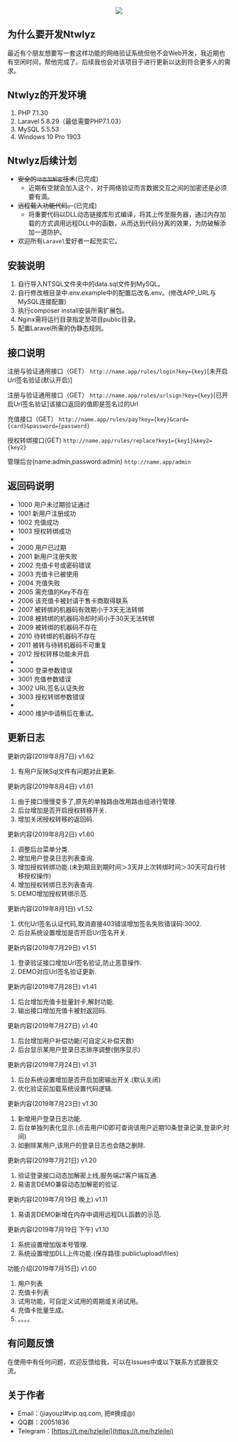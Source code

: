 <p align="center"><img src="http://tva1.sinaimg.cn/large/0060lm7Tly1g5a7zy2lphj30sg0e07b2.jpg"></p>

## 为什么要开发Ntwlyz

最近有个朋友想要写一套这样功能的网络验证系统但他不会Web开发，我近期也有空闲时间，帮他完成了。后续我也会对该项目于进行更新以达到符合更多人的需求。

## Ntwlyz的开发环境

1. PHP 7.1.30
2. Laravel 5.8.29（最低需要PHP7.1.03）
3. MySQL 5.5.53
4. Windows 10 Pro 1903

## Ntwlyz后续计划

* ~~安全的`动态加解密`技术~~(已完成)
    * 近期有空就会加入这个，对于网络验证而言数据交互之间的加密还是必须要有滴。
* ~~远程载入功能代码。~~(已完成)
	* 将重要代码以DLL动态链接库形式编译，将其上传至服务器，通过内存加载的方式调用远程DLL中的函数，从而达到代码分离的效果，为防破解添加一道防护。
* 欢迎所有`Laravel`爱好者一起充实它。

## 安装说明

1. 自行导入NTSQL文件夹中的data.sql文件到MySQL。
2. 自行修改根目录中.env.example中的配置后改名.env。(修改APP_URL与MySQL连接配置)
3. 执行composer install安装所需扩展包。
4. Nginx需将运行目录指定至项目public目录。
5. 配置Laravel所需的伪静态规则。

## 接口说明

注册与验证通用接口（GET）
`http://name.app/rules/login?key={key}`[未开启Url签名验证(默认开启)]

注册与验证通用接口（GET）
`http://name.app/rules/urlsign?key={key}`[已开启Url签名验证]该接口返回的值即是签名过的Url

充值接口（GET）
`http://name.app/rules/pay?key={key}&card={card}&password={password}`

授权转绑接口(GET)
`http://name.app/rules/replace?key1={key1}&key2={key2}`

管理后台(name:admin,password:admin)
`http://name.app/admin`

## 返回码说明

* 1000 用户未过期验证通过
* 1001 新用户注册成功
* 1002 充值成功
* 1003 授权转绑成功
* 
* 2000 用户已过期
* 2001 新用户注册失败
* 2002 充值卡号或密码错误
* 2003 充值卡已被使用
* 2004 充值失败
* 2005 需充值的Key不存在
* 2006 该充值卡被封请于售卡商取得联系
* 2007 被转绑的机器码有效期小于3天无法转绑
* 2008 被转绑的机器码冷却时间小于30天无法转绑
* 2009 被转绑的机器码不存在
* 2010 待转绑的机器码不存在
* 2011 被转与待转机器码不可重复
* 2012 授权转移功能未开启
* 
* 3000 登录参数错误
* 3001 充值参数错误
* 3002 URL签名认证失败
* 3003 授权转绑参数错误
* 
* 4000 维护中请稍后在重试。

## 更新日志

更新内容(2019年8月7日)      v1.62
1. 有用户反映Sql文件有问题对此更新.

更新内容(2019年8月4日)      v1.61
1. 由于接口慢慢变多了,原先的单独路由改用路由组进行管理.
2. 后台增加是否开启授权转移开关.
3. 增加关闭授权转移的返回码.

更新内容(2019年8月2日)      v1.60
1. 调整后台菜单分类.
2. 增加用户登录日志列表查询.
3. 增加授权转绑功能.(未到期且到期时间＞3天并上次转绑时间＞30天可自行转移授权操作)
4. 增加授权转绑日志列表查询.
5. DEMO增加授权转绑示范.

更新内容(2019年8月1日)      v1.52
1. 优化Url签名认证代码,取消直接403错误增加签名失败错误码:3002.
2. 后台系统设置增加是否开启Url签名开关.

更新内容(2019年7月29日)     v1.51
1. 登录验证接口增加Url签名验证,防止恶意操作.
2. DEMO对应Url签名验证更新.

更新内容(2019年7月28日)     v1.41
1. 后台增加充值卡批量封卡,解封功能.
2. 输出接口增加充值卡被封返回码.

更新内容(2019年7月27日)     v1.40
1. 后台增加用户补偿功能(可自定义补偿天数)
2. 后台显示某用户登录日志排序调整(倒序显示)

更新内容(2019年7月24日)     v1.31
1. 后台系统设置增加是否开启加密输出开关.(默认关闭)
2. 优化验证前加载系统设置代码逻辑.

更新内容(2019年7月23日)     v1.30
1. 新增用户登录日志功能.
2. 后台单独列表化显示.(点击用户ID即可查询该用户近期10条登录记录,登录IP,时间)
3. 如删除某用户,该用户的登录日志也会随之删除.

更新内容(2019年7月21日)     v1.20
1. 验证登录接口动态加解密上线,服务端⇄客户端互通.
2. 易语言DEMO兼容动态加解密的验证.

更新内容(2019年7月19日 晚上) v1.11
1. 易语言DEMO新增在内存中调用远程DLL函数的示范.

更新内容(2019年7月19日 下午) v1.10
1. 系统设置增加版本号管理.
2. 系统设置增加DLL上传功能.(保存路径:public\upload\files)

功能介绍(2019年7月15日)    v1.00
1. 用户列表
2. 充值卡列表
3. 试用功能，可自定义试用的周期或关闭试用。
4. 充值卡批量生成。
5. 。。。。

## 有问题反馈

在使用中有任何问题，欢迎反馈给我，可以在Issues中或以下联系方式跟我交流。

## 关于作者

* Email：(jiayouzl#vip.qq.com, 把#换成@)
* QQ群：20051836
* Telegram：[https://t.me/hzleilei](https://t.me/hzleilei)